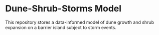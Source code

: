# Dune-Shrub-Storms Model

This repository stores a data-informed model of dune growth and shrub expansion on a barrier island subject to storm events. 
